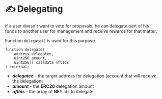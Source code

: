# ✍️ Delegating

If a user doesn't want to vote for proposals, he can delegate part of his funds to another user for management and receive rewards for that matter.

Function `delegate()` is used for this purpose.
```solidity
function delegate(
    address delegatee, 
    uint256 amount, 
    uint256[] calldata nftIds
) external;
```
- ***delegatee*** - the target address for delegation (account that will receive the delegation)
- ***amount*** - the **ERC20** delegation amount
- ***nftIds*** - the array of **NFT** ids to delegate